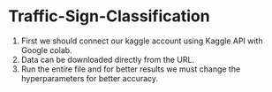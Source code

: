 # Traffic-Sign-Classification

1. First we should connect our kaggle account using Kaggle API with Google colab.
2. Data can be downloaded directly from the URL.
3. Run the entire file and for better results we must change the hyperparameters for better accuracy.
